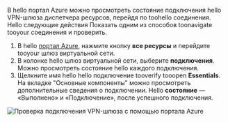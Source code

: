 В hello портал Azure можно просмотреть состояние подключения hello VPN-шлюза диспетчера ресурсов, перейдя по toohello соединения. Hello следующие действия Показать одним из способов toonavigate tooyour соединения и проверить.

1. В hello [портал Azure](http://portal.azure.com), нажмите кнопку **все ресурсы** и перейдите tooyour шлюз виртуальной сети.
2. В колонке hello шлюз виртуальной сети, выберите **подключения**. Можно просмотреть состояние hello каждого подключения.
3. Щелкните имя hello hello подключение tooverify tooopen **Essentials**. На вкладке "Основные компоненты" можно просмотреть дополнительные сведения о подключении. Hello **состояние** — «Выполнено» и «Подключение», после успешного подключения.

  ![Проверка подключения VPN-шлюза с помощью портала Azure](./media/vpn-gateway-verify-connection-portal-rm-include/connectionsucceeded.png)
